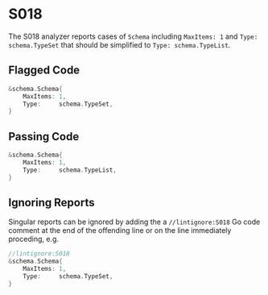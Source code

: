 # S018

The S018 analyzer reports cases of `Schema` including `MaxItems: 1` and `Type: schema.TypeSet` that should be simplified to `Type: schema.TypeList`.

## Flagged Code

```go
&schema.Schema{
    MaxItems: 1,
    Type:     schema.TypeSet,
}
```

## Passing Code

```go
&schema.Schema{
    MaxItems: 1,
    Type:     schema.TypeList,
}
```

## Ignoring Reports

Singular reports can be ignored by adding the a `//lintignore:S018` Go code comment at the end of the offending line or on the line immediately proceding, e.g.

```go
//lintignore:S018
&schema.Schema{
    MaxItems: 1,
    Type:     schema.TypeSet,
}
```
